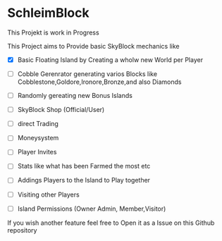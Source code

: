 # SchleimBlock
This Projekt is work in Progress

This Project aims to Provide basic SkyBlock mechanics like

- [x] Basic Floating Island by Creating a wholw new World per Player
- [ ] Cobble Gerenrator generating varios Blocks like Cobblestone,Goldore,Ironore,Bronze,and also Diamonds
- [ ] Randomly gereating new Bonus Islands
- [ ] SkyBlock Shop (Official/User)
- [ ] direct Trading
- [ ] Moneysystem
- [ ] Player Invites
- [ ] Stats like what has been Farmed the most etc
- [ ] Addings Players to the Island to Play together
- [ ] Visiting other Players
- [ ] Island Permissions (Owner Admin, Member,Visitor)


If you wish another feature feel free to Open it as a Issue on this Github repository 
